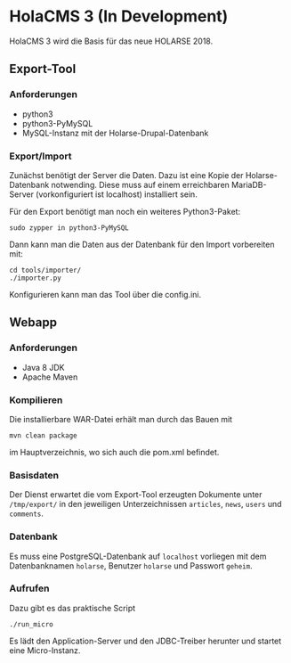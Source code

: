 # HolaCMS 3 (In Development)

HolaCMS 3 wird die Basis für das neue HOLARSE 2018.

## Export-Tool

### Anforderungen
* python3
* python3-PyMySQL
* MySQL-Instanz mit der Holarse-Drupal-Datenbank

### Export/Import
Zunächst benötigt der Server die Daten. Dazu ist eine Kopie der Holarse-Datenbank notwending. Diese muss auf einem erreichbaren MariaDB-Server (vorkonfiguriert ist localhost) installiert sein. 

Für den Export benötigt man noch ein weiteres Python3-Paket:

	sudo zypper in python3-PyMySQL

Dann kann man die Daten aus der Datenbank für den Import vorbereiten mit:

	cd tools/importer/
	./importer.py

Konfigurieren kann man das Tool über die config.ini.

## Webapp

### Anforderungen
* Java 8 JDK
* Apache Maven

### Kompilieren
Die installierbare WAR-Datei erhält man durch das Bauen mit

	mvn clean package
	
im Hauptverzeichnis, wo sich auch die pom.xml befindet.

### Basisdaten
Der Dienst erwartet die vom Export-Tool erzeugten Dokumente unter ```/tmp/export/```
in den jeweiligen Unterzeichnissen ```articles```, ```news```, ```users``` und
```comments```.

### Datenbank
Es muss eine PostgreSQL-Datenbank auf ```localhost``` vorliegen mit dem
Datenbanknamen ```holarse```, Benutzer ```holarse``` und Passwort ```geheim```.

### Aufrufen
Dazu gibt es das praktische Script

	./run_micro
	
Es lädt den Application-Server und den JDBC-Treiber herunter und startet eine Micro-Instanz.
